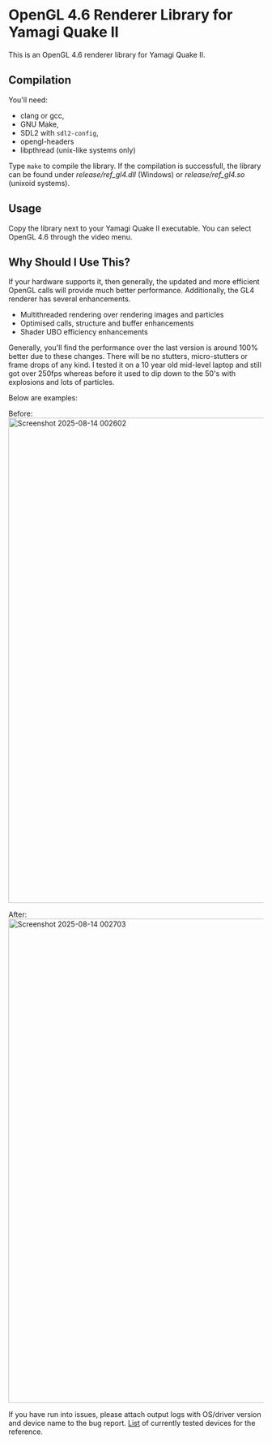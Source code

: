 # OpenGL 4.6 Renderer Library for Yamagi Quake II

This is an OpenGL 4.6 renderer library for Yamagi Quake II.

## Compilation

You'll need:
* clang or gcc,
* GNU Make,
* SDL2 with `sdl2-config`,
* opengl-headers
* libpthread (unix-like systems only)

Type `make` to compile the library. If the compilation is successfull,
the library can be found under *release/ref_gl4.dll* (Windows) or
*release/ref_gl4.so* (unixoid systems).

## Usage

Copy the library next to your Yamagi Quake II executable. You can select
OpenGL 4.6 through the video menu.

## Why Should I Use This?

If your hardware supports it, then generally, the updated and more efficient OpenGL calls will provide much better performance.
Additionally, the GL4 renderer has several enhancements.

* Multithreaded rendering over rendering images and particles
* Optimised calls, structure and buffer enhancements
* Shader UBO efficiency enhancements

Generally, you'll find the performance over the last version is around 100% better due to these changes.  There will be no stutters, micro-stutters or frame drops of any kind.
I tested it on a 10 year old mid-level laptop and still got over 250fps whereas before it used to dip down to the 50's with explosions and lots of particles.

Below are examples:

Before:
<img width="1270" height="956" alt="Screenshot 2025-08-14 002602" src="https://github.com/user-attachments/assets/c3f45e2a-b6af-46c3-84d1-fdf06cbe8c92" />

After:
<img width="1275" height="954" alt="Screenshot 2025-08-14 002703" src="https://github.com/user-attachments/assets/9ac9fa45-5dc5-4ef0-ae4e-2df06a741897" />

If you have run into issues, please attach output logs with OS/driver version
and device name to the bug report. [List](https://openbenchmarking.org/test/pts/yquake2)
of currently tested devices for the reference.
